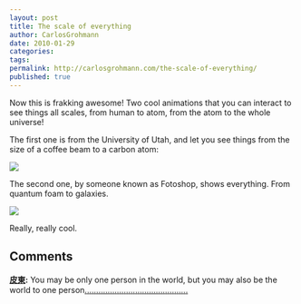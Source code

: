 ```yaml
---
layout: post
title: The scale of everything
author: CarlosGrohmann
date: 2010-01-29
categories: 
tags: 
permalink: http://carlosgrohmann.com/the-scale-of-everything/
published: true
---
```



Now this is frakking awesome! Two cool animations that you can interact to see things all scales, from human to atom, from the atom to the whole universe!  

  

The first one is from the University of Utah, and let you see things from the size of a coffee beam to a carbon atom:  

  

![](http://1.bp.blogspot.com/__Mfw3QMpq40/S2MXKZgaF4I/AAAAAAAAAjc/UaZvJ9xBPVw/s320/Screenshot.png)  

  

  

The second one, by someone known as Fotoshop, shows everything. From quantum foam to galaxies.  

  

![](http://1.bp.blogspot.com/__Mfw3QMpq40/S2MXfvM5zDI/AAAAAAAAAjk/bvBUVxKJPGk/s320/Screenshot-2.png)  

  

  

Really, really cool.



## Comments



**[皮東](#8 "2010-02-11 14:01:34"):** You may be only one person in the world, but you may also be the world to one person[.](http://www.twgirl555.info)[.](http://www.twchattop.info)[.](http://www.twchat104.info)[.](http://www.twchat080.info)[.](http://www.twchat0204.info)[.](http://www.showtube.info)[.](http://www.sexy616.info)[.](http://www.room69.info)[.](http://www.misschannel.me)[.](http://www.missbaby.me)[.](http://www.kisssexy.info)[.](http://www.himeme.info)[.](http://www.hi5320.info)[.](http://www.dxut.info)[.](http://www.twgirlgood.info)[.](http://www.twgirljp.info)[.](http://www.twgirllive.info)[.](http://www.0204top.com)[.](http://www.0204tube.com)[.](http://www.0204video.com)[.](http://www.173hi.me)[.](http://www.173tw.me)[.](http://www.173good.me)[.](http://www.twtalklove.info)[.](http://www.twtalkkiss.info)[.](http://www.twtalk777.info)[.](http://www.twroomut.info)[.](http://www.twroomjp.info)[.](http://www.twroomgood.info)[.](http://www.twroom666.info)[.](http://www.twroom616.info)[.](http://www.twgirltube.info)[.](http://www.channelvideo.info)[.](http://www.173adult.com)[.](http://www.1007ut.net)[.](http://www.387chat.info)[.](http://www.5320movie.info)[.](http://www.080go.info)[.](http://www.1007ez.net)[.](http://www.0204live.net)[.](http://www.0204good.com)[.](http://www.173channel.me)[.](http://www.twtalkmeme.info)[.](http://www.twtalk999.info)[.](http://www.twroomlive.info)



